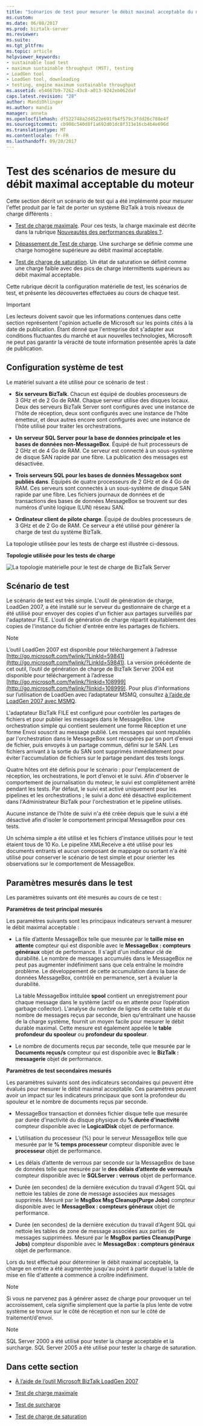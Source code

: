 ```yaml
---
title: "Scénarios de test pour mesurer le débit maximal acceptable du moteur de | Documents Microsoft"
ms.custom: 
ms.date: 06/08/2017
ms.prod: biztalk-server
ms.reviewer: 
ms.suite: 
ms.tgt_pltfrm: 
ms.topic: article
helpviewer_keywords:
- sustainable load test
- maximum sustainable throughput (MST), testing
- LoadGen tool
- LoadGen tool, downloading
- testing, engine maximum sustainable throughput
ms.assetid: e54667b9-7262-43c8-a013-9242eb062daf
caps.latest.revision: "28"
author: MandiOhlinger
ms.author: mandia
manager: anneta
ms.openlocfilehash: df522748a2d4522e691fb4f579c3fdd26c788e4f
ms.sourcegitcommit: cb908c540d8f1a692d01dc8f313e16cb4b4e696d
ms.translationtype: MT
ms.contentlocale: fr-FR
ms.lasthandoff: 09/20/2017
---
```

# <a name="test-scenarios-for-measuring-mst-of-the-engine"></a>Test des scénarios de mesure du débit maximal acceptable du moteur
Cette section décrit un scénario de test qui a été implémenté pour mesurer l'effet produit par le fait de porter un système BizTalk à trois niveaux de charge différents :  
  
-   [Test de charge maximale](../core/sustainable-load-test.md). Pour ces tests, la charge maximale est décrite dans la rubrique [Nouveautés des performances durables ?](../core/what-is-sustainable-performance.md).  
  
-   [Dépassement de Test de charge](../core/overdrive-load-test.md). Une surcharge se définie comme une charge homogène supérieure au débit maximal acceptable.  
  
-   [Test de charge de saturation](../core/floodgate-load-test.md). Un état de saturation se définit comme une charge faible avec des pics de charge intermittents supérieurs au débit maximal acceptable.  
  
 Cette rubrique décrit la configuration matérielle de test, les scénarios de test, et présente les découvertes effectuées au cours de chaque test.  
  
> [!IMPORTANT]
>  Les lecteurs doivent savoir que les informations contenues dans cette section représentent l'opinion actuelle de Microsoft sur les points cités à la date de publication. Étant donné que l'entreprise doit s'adapter aux conditions fluctuantes du marché et aux nouvelles technologies, Microsoft ne peut pas garantir la véracité de toute information présentée après la date de publication.  
  
## <a name="test-system-configuration"></a>Configuration système de test  
 Le matériel suivant a été utilisé pour ce scénario de test :  
  
-   **Six serveurs BizTalk**. Chacun est équipé de doubles processeurs de 3 GHz et de 2 Go de RAM. Chaque serveur utilise des disques locaux. Deux des serveurs BizTalk Server sont configurés avec une instance de l'hôte de réception, deux sont configurés avec une instance de l'hôte émetteur, et deux autres encore sont configurés avec une instance de l'hôte utilisé pour traiter les orchestrations.  
  
-   **Un serveur SQL Server pour la base de données principale et les bases de données non-MessageBox**. Équipé de huit processeurs de 2 GHz et de 4 Go de RAM. Ce serveur est connecté à un sous-système de disque SAN rapide par une fibre. La publication des messages est désactivée.  
  
-   **Trois serveurs SQL pour les bases de données Messagebox sont publiés dans**. Équipés de quatre processeurs de 2 GHz et de 4 Go de RAM. Ces serveurs sont connectés à un sous-système de disque SAN rapide par une fibre. Les fichiers journaux de données et de transactions des bases de données MessageBox se trouvent sur des numéros d'unité logique (LUN) réseau SAN.  
  
-   **Ordinateur client de pilote charge**. Équipé de doubles processeurs de 3 GHz et de 2 Go de RAM. Ce serveur a été utilisé pour générer la charge de test du système BizTalk.  
  
 La topologie utilisée pour les tests de charge est illustrée ci-dessous.  
  
 **Topologie utilisée pour les tests de charge**  
  
 ![La topologie matérielle pour le test de charge de BizTalk Server](../core/media/bts06-msttopology.gif "BTS06_MSTTopology")  
  
## <a name="the-test-scenario"></a>Scénario de test  
 Le scénario de test est très simple. L'outil de génération de charge, LoadGen 2007, a été installé sur le serveur du gestionnaire de charge et a été utilisé pour envoyer des copies d'un fichier aux partages surveillés par l'adaptateur FILE. L'outil de génération de charge répartit équitablement des copies de l'instance du fichier d'entrée entre les partages de fichiers.  
  
> [!NOTE]
>  L’outil LoadGen 2007 est disponible pour téléchargement à l’adresse [http://go.microsoft.com/fwlink/?LinkId=59841](http://go.microsoft.com/fwlink/?LinkId=59841). La version précédente de cet outil, l’outil de génération de charge de BizTalk Server 2004 est disponible pour téléchargement à l’adresse [http://go.microsoft.com/fwlink/?linkid=108999](http://go.microsoft.com/fwlink/?linkid=108999). Pour plus d’informations sur l’utilisation de LoadGen avec l’adaptateur MSMQ, consultez [à l’aide de LoadGen 2007 avec MSMQ](../core/using-loadgen-2007-with-msmq.md).  
  
 L'adaptateur BizTalk FILE est configuré pour contrôler les partages de fichiers et pour publier les messages dans le MessageBox. Une orchestration simple qui contient seulement une forme Réception et une forme Envoi souscrit au message publié. Les messages qui sont republiés par l'orchestration dans le MessageBox sont récupérés par un port d'envoi de fichier, puis envoyés à un partage commun, défini sur le SAN. Les fichiers arrivant à la sortie du SAN sont supprimés immédiatement pour éviter l'accumulation de fichiers sur le partage pendant des tests longs.  
  
 Quatre hôtes ont été définis pour le scénario : pour l'emplacement de réception, les orchestrations, le port d'envoi et le suivi. Afin d'observer le comportement de journalisation du moteur, le suivi est complètement arrêté pendant les tests. Par défaut, le suivi est activé uniquement pour les pipelines et les orchestrations ; le suivi a donc été désactivé explicitement dans l'Administrateur BizTalk pour l'orchestration et le pipeline utilisés.  
  
 Aucune instance de l'hôte de suivi n'a été créée depuis que le suivi a été désactivé afin d'isoler le comportement principal MessageBox pour ces tests.  
  
 Un schéma simple a été utilisé et les fichiers d'instance utilisés pour le test étaient tous de 10 Ko. Le pipeline XMLReceive a été utilisé pour les documents entrants et aucun composant de mappage ou sortant n'a été utilisé pour conserver le scénario de test simple et pour orienter les observations sur le comportement de MessageBox.  
  
## <a name="parameters-measured-in-the-test"></a>Paramètres mesurés dans le test  
 Les paramètres suivants ont été mesurés au cours de ce test :  
  
 **Paramètres de test principal mesurés**  
  
 Les paramètres suivants sont les principaux indicateurs servant à mesurer le débit maximal acceptable :  
  
-   La file d’attente MessageBox telle que mesurée par le **taille mise en attente** compteur qui est disponible avec le **MessageBox : compteurs généraux** objet de performance. Il s'agit d'un indicateur clé de durabilité. Le nombre de messages accumulés dans le MessageBox ne peut pas augmenter indéfiniment sans que cela entraîne le moindre problème. Le développement de cette accumulation dans la base de données MessageBox, contrôlé en permanence, sert à évaluer la durabilité.  
  
     La table MessageBox intitulée **spool** contient un enregistrement pour chaque message dans le système (actif ou en attente pour l’opération garbage collector). L'analyse du nombre de lignes de cette table et du nombre de messages reçus par seconde, bien qu'entraînant une hausse de la charge système, fournit un moyen facile pour mesurer le débit durable maximal. Cette mesure est également appelée le **table profondeur du spooleur** ou **profondeur du spooleur**.  
  
-   Le nombre de documents reçus par seconde, telle que mesurée par le **Documents reçus/s** compteur qui est disponible avec le **BizTalk : messagerie** objet de performance.  
  
 **Paramètres de test secondaires mesurés**  
  
 Les paramètres suivants sont des indicateurs secondaires qui peuvent être évalués pour mesurer le débit maximal acceptable. Ces paramètres peuvent avoir un impact sur les indicateurs principaux que sont la profondeur du spouleur et le nombre de documents reçus par seconde.  
  
-   MessageBox transaction et données fichier disque telle que mesurée par durée d’inactivité du disque physique du **% durée d’inactivité** compteur disponible avec le **LogicalDisk** objet de performance.  
  
-   L’utilisation du processeur (%) pour le serveur MessageBox telle que mesurée par le **% temps processeur** compteur disponible avec le **processeur** objet de performance.  
  
-   Les délais d’attente de verrous par seconde sur la MessageBox de base de données telle que mesurée par le **des délais d’attente de verrous/s** compteur disponible avec le **SQLServer : verrous** objet de performance.  
  
-   Durée (en secondes) de la dernière exécution du travail d'Agent SQL qui nettoie les tables de zone de message associées aux messages supprimés. Mesuré par le **MsgBox Msg Cleanup(Purge Jobs)** compteur disponible avec le **MessageBox : compteurs généraux** objet de performance.  
  
-   Durée (en secondes) de la dernière exécution du travail d'Agent SQL qui nettoie les tables de zone de message associées aux parties de messages supprimées. Mesuré par le **MsgBox parties Cleanup(Purge Jobs)** compteur disponible avec le **MessageBox : compteurs généraux** objet de performance.  
  
 Lors du test effectué pour déterminer le débit maximal acceptable, la charge en entrée a été augmentée jusqu'au point à partir duquel la table de mise en file d'attente a commencé à croître indéfiniment.  
  
> [!NOTE]
>  Si vous ne parvenez pas à générer assez de charge pour provoquer un tel accroissement, cela signifie simplement que la partie la plus lente de votre système se trouve sur le côté de réception et non sur le côté de traitement/d'envoi.  
  
> [!NOTE]
>  SQL Server 2000 a été utilisé pour tester la charge acceptable et la surcharge. SQL Server 2005 a été utilisé pour tester la charge de saturation.  
  
## <a name="in-this-section"></a>Dans cette section  
  
-   [À l’aide de l’outil Microsoft BizTalk LoadGen 2007](../core/using-the-microsoft-biztalk-loadgen-2007-tool.md)  
  
-   [Test de charge maximale](../core/sustainable-load-test.md)  
  
-   [Test de surcharge](../core/overdrive-load-test.md)  
  
-   [Test de charge de saturation](../core/floodgate-load-test.md)